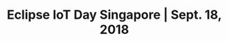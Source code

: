 ---
title: "Eclipse IoT Day Singapore | Sept. 18, 2018"
description: "Eclipse IoT Day will take place on Sep 18, 2018 in Singapore. Join us for an event packed with great speakers covering a wide range of IoT topics."
keywords: ["eclipse", "eclipse iot", "internet of things", "iot", "events", "singapore", "asia"]
share_img: "eclipse-iot-day-singapore-2018/images/preview.png"
page_favicon: "eclipse-iot-day-singapore-2018/images/favicon.png"
disable_css: "true"
disable_js: "true"
hide_page_title: true
hide_breadcrumb: true
container: "container-fluid"
---